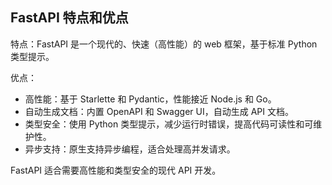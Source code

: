 ## FastAPI 特点和优点

特点：FastAPI 是一个现代的、快速（高性能）的 web 框架，基于标准 Python 类型提示。

优点：
- 高性能：基于 Starlette 和 Pydantic，性能接近 Node.js 和 Go。
- 自动生成文档：内置 OpenAPI 和 Swagger UI，自动生成 API 文档。
- 类型安全：使用 Python 类型提示，减少运行时错误，提高代码可读性和可维护性。
- 异步支持：原生支持异步编程，适合处理高并发请求。


FastAPI 适合需要高性能和类型安全的现代 API 开发。